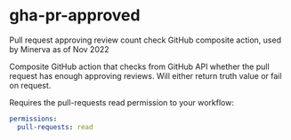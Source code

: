 # gha-pr-approved

Pull request approving review count check GitHub composite action, used by Minerva as of Nov 2022

Composite GitHub action that checks from GitHub API whether the pull request
has enough approving reviews. Will either return truth value or fail on request.

Requires the pull-requests read permission to your workflow:

```yaml
permissions:
  pull-requests: read
```
